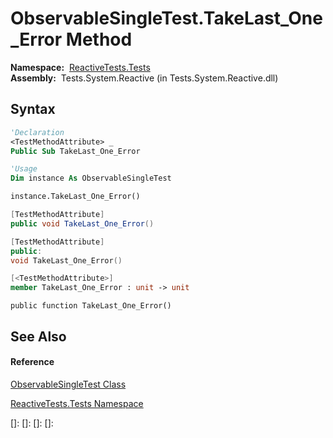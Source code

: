 # ObservableSingleTest.TakeLast\_One\_Error Method

**Namespace:**  [ReactiveTests.Tests](ReactiveTests.Tests\ReactiveTests.Tests.md)  
**Assembly:**  Tests.System.Reactive (in Tests.System.Reactive.dll)

## Syntax

```vb
'Declaration
<TestMethodAttribute> _
Public Sub TakeLast_One_Error
```

```vb
'Usage
Dim instance As ObservableSingleTest

instance.TakeLast_One_Error()
```

```csharp
[TestMethodAttribute]
public void TakeLast_One_Error()
```

```c++
[TestMethodAttribute]
public:
void TakeLast_One_Error()
```

```fsharp
[<TestMethodAttribute>]
member TakeLast_One_Error : unit -> unit 
```

```jscript
public function TakeLast_One_Error()
```

## See Also

#### Reference

[ObservableSingleTest Class](ObservableSingleTest\ObservableSingleTest.md)

[ReactiveTests.Tests Namespace](ReactiveTests.Tests\ReactiveTests.Tests.md)

[]: 
[]: 
[]: 
[]: 